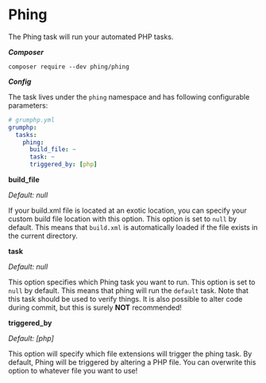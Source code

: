# Phing

The Phing task will run your automated PHP tasks.

***Composer***

```
composer require --dev phing/phing
```

***Config***

The task lives under the `phing` namespace and has following configurable parameters:

```yaml
# grumphp.yml
grumphp:
  tasks:
    phing:
      build_file: ~
      task: ~
      triggered_by: [php]
```

**build_file**

*Default: null*

If your build.xml file is located at an exotic location, you can specify your custom build file location with this option.
This option is set to `null` by default.
This means that `build.xml` is automatically loaded if the file exists in the current directory.


**task**

*Default: null*

This option specifies which Phing task you want to run.
This option is set to `null` by default.
This means that phing will run the `default` task.
Note that this task should be used to verify things. 
It is also possible to alter code during commit, but this is surely **NOT** recommended!


**triggered_by**

*Default: [php]*

This option will specify which file extensions will trigger the phing task.
By default, Phing will be triggered by altering a PHP file. 
You can overwrite this option to whatever file you want to use!
